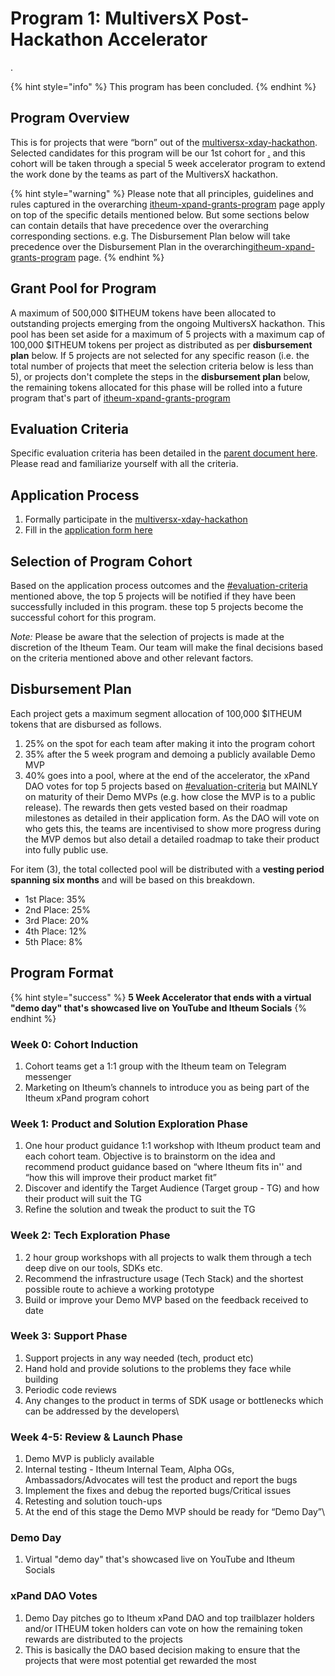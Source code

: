 # Program 1: MultiversX Post-Hackathon Accelerator

.&#x20;

{% hint style="info" %}
This program has been concluded.
{% endhint %}

## **Program Overview**

This is for projects that were “born” out of the [multiversx-xday-hackathon](../../hackathons-and-dev-challenges/multiversx-xday-hackathon/ "mention"). Selected candidates for this program will be our 1st cohort for [.](./ "mention") and this cohort will be taken through a special 5 week accelerator program to extend the work done by the teams as part of the MultiversX hackathon.&#x20;

{% hint style="warning" %}
Please note that all principles, guidelines and rules captured in the overarching [itheum-xpand-grants-program](itheum-xpand-grants-program/ "mention") page apply on top of the specific details mentioned below.  But some sections below can contain details that have precedence over the overarching corresponding sections. e.g. The Disbursement Plan below will take precedence over the Disbursement Plan in the overarching[itheum-xpand-grants-program](itheum-xpand-grants-program/ "mention") page.
{% endhint %}

## **Grant Pool for Program**

A maximum of 500,000 $ITHEUM tokens have been allocated to outstanding projects emerging from the ongoing MultiversX hackathon. This pool has been set aside for a maximum of 5 projects with a maximum cap of 100,000 $ITHEUM tokens per project as distributed as per **disbursement plan** below. If 5 projects are not selected for any specific reason (i.e. the total number of projects that meet the selection criteria below is less than 5), or projects don't complete the steps in the **disbursement plan** below, the remaining tokens allocated for this phase will be rolled into a future program that's part of [itheum-xpand-grants-program](itheum-xpand-grants-program/ "mention")



## **Evaluation Criteria**

Specific evaluation criteria has been detailed in the [parent document here](https://docs.itheum.io/product-docs/protocol/governance/xpand-dao/itheum-xpand-grants-program#evaluation-criteria). Please read and familiarize yourself with all the criteria.



## **Application Process**

1. Formally participate in the [multiversx-xday-hackathon](../../hackathons-and-dev-challenges/multiversx-xday-hackathon/ "mention")
2. Fill in the [application form here](https://forms.gle/fm4krS2zxKWcKVsc9)



## **Selection of Program Cohort**

Based on the application process outcomes and the [#evaluation-criteria](program-1-multiversx-post-hackathon-accelerator.md#evaluation-criteria "mention") mentioned above, the top 5 projects will be notified if they have been successfully included in this program. these top 5 projects become the successful cohort for this program.

_Note:_ Please be aware that the selection of projects is made at the discretion of the Itheum Team. Our team will make the final decisions based on the criteria mentioned above and other relevant factors.



## Disbursement Plan

Each project gets a maximum segment allocation of 100,000 $ITHEUM tokens that are disbursed as follows.

1. 25% on the spot for each team after making it into the program cohort
2. 35% after the 5 week program and demoing a publicly available Demo MVP
3. 40% goes into a pool, where at the end of the accelerator, the xPand DAO votes for top 5 projects based on [#evaluation-criteria](program-1-multiversx-post-hackathon-accelerator.md#evaluation-criteria "mention") but MAINLY on maturity of their Demo MVPs (e.g. how close the MVP is to a public release). The rewards then gets vested based on their roadmap milestones as detailed in their application form.  As the DAO will vote on who gets this, the teams are incentivised to show more progress during the MVP demos but also detail a detailed roadmap to take their product into fully public use.&#x20;

For item (3),  the total collected pool will be distributed with a **vesting period spanning six months** and will be based on this breakdown.

* 1st Place: 35%
* 2nd Place: 25%
* 3rd Place: 20%
* 4th Place: 12%
* 5th Place: 8%

## Program Format

{% hint style="success" %}
**5 Week Accelerator that ends with a virtual "demo day" that's showcased live on YouTube and Itheum Socials**
{% endhint %}



### Week 0: Cohort Induction

1. Cohort teams get a 1:1 group with the Itheum team on Telegram messenger
2. Marketing on Itheum’s channels to introduce you as being part of the Itheum xPand program cohort



### Week 1: Product and Solution Exploration Phase

1. One hour product guidance 1:1 workshop with Itheum product team and each cohort team. Objective is to brainstorm on the idea and recommend product guidance based on “where Itheum fits in'' and “how this will improve their product market fit”
2. Discover and identify the Target Audience (Target group - TG) and how their product will suit the TG
3. Refine the solution and tweak the product to suit the TG



### Week 2: Tech Exploration Phase

1. 2 hour group workshops with all projects to walk them through a tech deep dive on our tools, SDKs etc.
2. Recommend the infrastructure usage (Tech Stack) and the shortest possible route to achieve a working prototype
3. Build or improve your Demo MVP based on the feedback received to date



### Week 3: Support Phase&#x20;

1. Support projects in any way needed (tech, product etc)
2. Hand hold and provide solutions to the problems they face while building
3. Periodic code reviews
4. Any changes to the product in terms of SDK usage or bottlenecks which can be addressed by the developers\


### Week 4-5: Review & Launch Phase

1. Demo MVP is publicly available
2. Internal testing - Itheum Internal Team, Alpha OGs, Ambassadors/Advocates will test the product and report the bugs
3. Implement the fixes and debug the reported bugs/Critical issues
4. Retesting and solution touch-ups
5. At the end of this stage the Demo MVP should be ready for “Demo Day”\


### Demo Day

1. Virtual "demo day" that's showcased live on YouTube and Itheum Socials



### xPand DAO Votes

1. Demo Day pitches go to Itheum xPand DAO and top trailblazer holders and/or ITHEUM token holders can vote on how the remaining token rewards are distributed to the projects
2. This is basically the DAO based decision making to ensure that the projects that were most potential get rewarded the most
